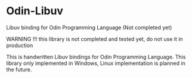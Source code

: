 # Odin-Libuv
Libuv binding for Odin Programming Language (Not completed yet)

WARNING !!! this library is not completed and tested yet, do not use it in production

This is handwritten Libuv bindings for Odin Programming Language.
This library only implemented in Windows, Linux implementation is planned in the future.
